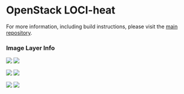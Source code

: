 # OpenStack LOCI-heat

For more information, including build instructions, please visit the [main repository](https://github.com/openstack/loci).

### Image Layer Info
[![](https://images.microbadger.com/badges/version/yaodu/heat:latest.svg)](https://microbadger.com/images/yaodu/heat:latest "yaodu/heat:latest") [![](https://images.microbadger.com/badges/image/yaodu/heat:latest.svg)](https://microbadger.com/images/yaodu/heat:latest "yaodu/heat:latest")

[![](https://images.microbadger.com/badges/version/yaodu/heat:ubuntu.svg)](https://microbadger.com/images/yaodu/heat:ubuntu "yaodu/heat:ubuntu") [![](https://images.microbadger.com/badges/image/yaodu/heat:ubuntu.svg)](https://microbadger.com/images/yaodu/heat:ubuntu "yaodu/heat:ubuntu")

[![](https://images.microbadger.com/badges/version/yaodu/heat:centos.svg)](https://microbadger.com/images/yaodu/heat:centos "yaodu/heat:centos") [![](https://images.microbadger.com/badges/image/yaodu/heat:centos.svg)](https://microbadger.com/images/yaodu/heat:centos "yaodu/heat:centos")
